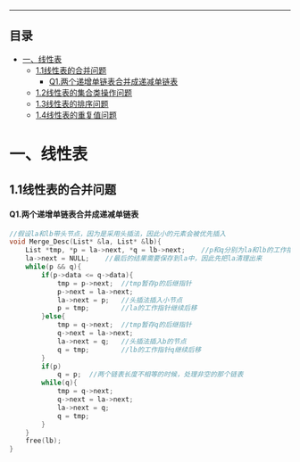 --------------

## 目录

<!-- GMF-TOC -->

* [一、线性表](#一线性表)
  * [1.1线性表的合并问题](##1-1线性表的合并问题)
    * [Q1.两个递增单链表合并成递减单链表](####q1两个递增单链表合并成递减单链表)
  * [1.2线性表的集合类操作问题](##1-2线性表的集合类操作问题)
  * [1.3线性表的排序问题](##1-3线性表的排序问题)
  * [1.4线性表的重复值问题](##1-4线性表的重复值问题)

<!-- GFM-TOC -->



# 一、线性表

## 1.1线性表的合并问题

#### Q1.两个递增单链表合并成递减单链表

```cpp
//假设la和lb带头节点，因为是采用头插法，因此小的元素会被优先插入
void Merge_Desc(List* &la, List* &lb){
    List *tmp, *p = la->next, *q = lb->next;	//p和q分别为la和lb的工作指针
    la->next = NULL;	//最后的结果需要保存到la中，因此先把la清理出来
    while(p && q){
        if(p->data <= q->data){
            tmp = p->next;	//tmp暂存p的后继指针
            p->next = la->next;	
            la->next = p;	//头插法插入小节点
            p = tmp;		//la的工作指针继续后移
        }else{
            tmp = q->next;	//tmp暂存q的后继指针
            q->next = la->next;
            la->next = q;	//头插法插入b的节点
            q = tmp;		//lb的工作指针q继续后移
        }
        if(p)
            q = p;	//两个链表长度不相等的时候，处理非空的那个链表
        while(q){
            tmp = q->next;
            q->next = la->next;
            la->next = q;
            q = tmp;
        }
    }
    free(lb);
}
```



